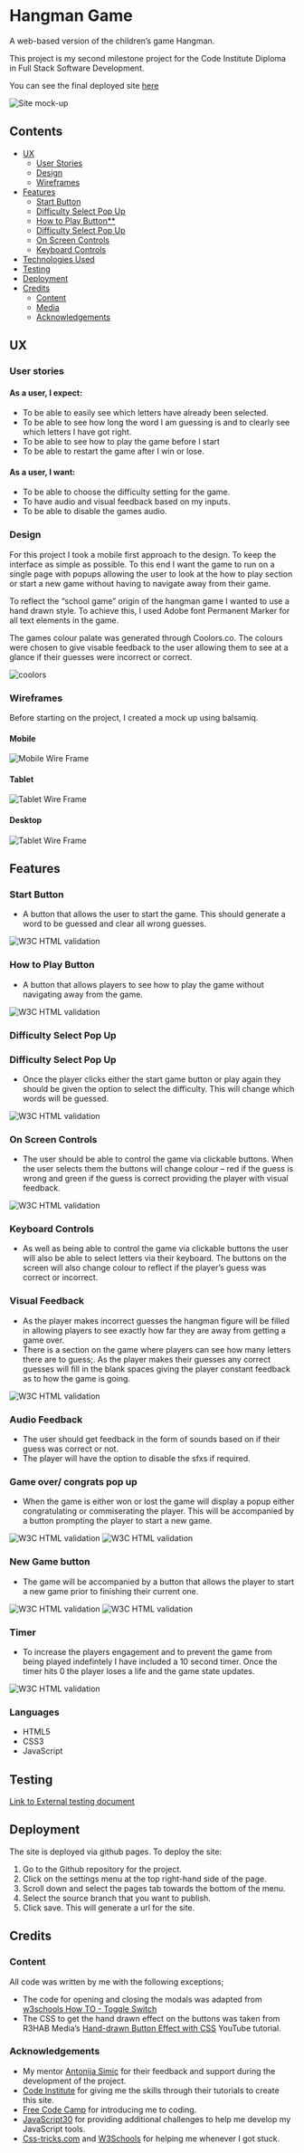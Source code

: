 # **Hangman Game**

A web-based version of the children’s game Hangman. 

This project is my second milestone project for the Code Institute Diploma in Full Stack Software Development.

You can see the final deployed site [here](https://john-mcpherson.github.io/JavaScript-Essentials-Portfolio-Project/)

![Site mock-up](./assets/images/readme-images/hangman.jpg)

## **Contents**
* [UX](#ux)
    * [User Stories](#user-stories)
    * [Design](#design)
    * [Wireframes](#wireframes)
* [Features](#features) 
    * [Start Button](#start-button)
    * [Difficulty Select Pop Up](#difficulty-select-pop-up)
    * [How to Play Button**](#how-to-play-button)
    * [Difficulty Select Pop Up ](#difficulty-select-pop-up )
    * [On Screen Controls](#on-screen-controls)
    * [Keyboard Controls](#keyboard-controls)
* [Technologies Used](technologies-used)
* [Testing](#testing)
* [Deployment](#deployment)
* [Credits](#credits)
    * [Content](#content)
    * [Media](#media)
    * [Acknowledgements](#acknowledgements)



## **UX**

### **User stories**

#### As a user, I expect:
* To be able to easily see which letters have already been selected. 
* To be able to see how long the word I am guessing is and to clearly see which letters I have got right.  
* To be able to see how to play the game before I start 
* To be able to restart the game after I win or lose. 

#### As a user, I want:
* To be able to choose the difficulty setting for the game.
* To have audio and visual feedback based on my inputs.
* To be able to disable the games audio. 

### **Design**
For this project I took a mobile first approach to the design. To keep the interface as simple as possible. To this end I want the game to run on a single page with popups allowing the user to look at the how to play section or start a new game without having to navigate away from their game. 

To reflect the “school game” origin of the hangman game I wanted to use a hand drawn style. To achieve this, I used Adobe font Permanent Marker for all text elements in the game. 

The games colour palate was generated through Coolors.co. The colours were chosen to give visable feedback to the user allowing them to see at a glance if their guesses were incorrect or correct. 
 
 ![coolors](./assets/images/readme-images/hangman-coolors.png)

### **Wireframes**

Before starting on the project, I created a mock up using balsamiq. 

#### **Mobile**
![Mobile Wire Frame](./assets/images/readme-images/hangman-mobile-wf.png)

#### **Tablet**
![Tablet Wire Frame](./assets/images/readme-images/hangman-tablet-wf.png)

#### **Desktop**
![Tablet Wire Frame](./assets/images/readme-images/hangman-desktop-wf.png)

## **Features**

### **Start Button**
 * A button that allows the user to start the game. This should generate a word to be guessed and clear all wrong guesses.

![W3C HTML validation ](./assets/images/readme-images/example-start-btn.jpg)


### **How to Play Button**
 * A button that allows players to see how to play the game without navigating away from the game.  

 ![W3C HTML validation ](./assets/images/readme-images/example-how-to-btn.jpg)
### **Difficulty Select Pop Up**

### **Difficulty Select Pop Up**
 * Once the player clicks either the start game button or play again they should be given the option to select the difficulty. This will change which words will be guessed.  

 ![W3C HTML validation ](./assets/images/readme-images/example-difficulty-selector.jpg) 

### **On Screen Controls**
 * The user should  be able to control the game via clickable buttons. When the user selects them the buttons will change colour – red if the guess is wrong and green if the guess is correct providing the player with visual feedback. 
 
 ![W3C HTML validation ](./assets/images/readme-images/example-controls.jpg) 
### **Keyboard Controls**
 * As well as being able to control the game via clickable buttons the user will also be able to select letters via their keyboard.  The buttons on the screen will also change colour to reflect if the player’s guess was correct or incorrect. 

### **Visual Feedback**
 * As the player makes incorrect guesses the hangman figure will be filled in allowing players to see exactly how far they are away from getting a game over. 
* There is a section on the game where players can see how many letters there are to guess;. As the player makes their guesses any correct guesses will fill in the blank spaces giving the player constant feedback as to how the game is going.

 ![W3C HTML validation ](./assets/images/readme-images/example-feedback.jpg) 

### **Audio Feedback**
 * The user should  get feedback in the form of sounds based on if their guess was correct or not. 
* The player will have the option to disable the sfxs if required. 

### **Game over/ congrats pop up**
 * When the game is either won or lost the game will display a popup either congratulating or commiserating the player. This will be accompanied by a button prompting the player to start a new game. 

  ![W3C HTML validation ](./assets/images/readme-images/example-game-over.jpg)   ![W3C HTML validation ](./assets/images/readme-images/example-congrats.jpg) 

### **New Game button**
 * The game will be accompanied by a button that allows the player to start a new game prior to finishing their current one.   

  ![W3C HTML validation ](./assets/images/readme-images/example-game-over.jpg)   ![W3C HTML validation ](./assets/images/readme-images/example-congrats.jpg) 
 ### **Timer**
 * To increase the players engagement and to prevent the game from being played indefintely I have included a 10 second timer. Once the timer hits 0 the player loses a life and the game state updates. 

  ![W3C HTML validation ](./assets/images/readme-images/example-timer.jpg) 

### **Languages** 

* HTML5
* CSS3
* JavaScript

## **Testing**

[Link to External testing document](./TESTING.md)

## **Deployment**

The site is deployed via github pages. To deploy the site:

1. Go to the Github repository for the project.
2. Click on the settings menu at the top right-hand side of the page. 
3. Scroll down and select the pages tab towards the bottom of the menu. 
4. Select the source branch that you want to publish. 
5. Click save. This will generate a url for the site.  

## **Credits**

### **Content**

All code was written by me with the following exceptions; 
* The code for opening and closing the modals was adapted from [w3schools How TO - Toggle Switch](https://www.w3schools.com/howto/howto_css_switch.asp)
* The CSS to get the hand drawn effect on the buttons was taken from R3HAB Media’s [Hand-drawn Button Effect with CSS](https://www.youtube.com/watch?v=oJK7Y9cCPSQ) YouTube tutorial. 

### **Acknowledgements** 

* My mentor [Antonija Simic](https://github.com/tonkec) for their feedback and support during the development of the project. 
* [Code Institute](https://codeinstitute.net/) for giving me the skills through their tutorials to create this site. 
* [Free Code Camp](https://www.freecodecamp.org/) for introducing me to coding. 
* [JavaScript30]( https://javascript30.com/) for providing additional challenges to help me develop my JavaScript tools. 
* [Css-tricks.com](https://css-tricks.com/) and [W3Schools](https://www.w3schools.com/) for helping me whenever I got stuck. 

